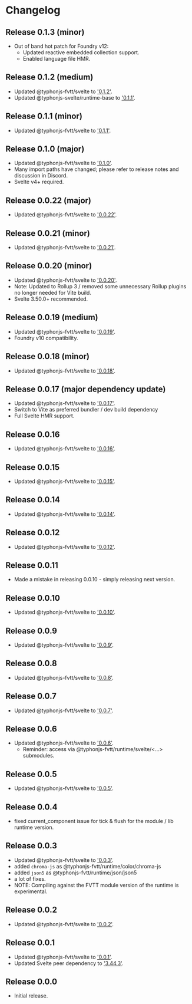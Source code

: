 # Changelog
## Release 0.1.3 (minor)
- Out of band hot patch for Foundry v12:
  - Updated reactive embedded collection support.
  - Enabled language file HMR.

## Release 0.1.2 (medium)
- Updated @typhonjs-fvtt/svelte to ['0.1.2'](https://github.com/typhonjs-fvtt-lib/svelte/releases/tag/0.1.2).
- Updated @typhonjs-svelte/runtime-base to ['0.1.1'](https://github.com/typhonjs-svelte/runtime-base/releases/tag/0.1.1).

## Release 0.1.1 (minor)
- Updated @typhonjs-fvtt/svelte to ['0.1.1'](https://github.com/typhonjs-fvtt-lib/svelte/releases/tag/0.1.1).

## Release 0.1.0 (major)
- Updated @typhonjs-fvtt/svelte to ['0.1.0'](https://github.com/typhonjs-fvtt-lib/svelte/blob/main/CHANGELOG.md#release-010-major).
- Many import paths have changed; please refer to release notes and discussion in Discord.
- Svelte v4+ required.

## Release 0.0.22 (major)
- Updated @typhonjs-fvtt/svelte to ['0.0.22'](https://github.com/typhonjs-fvtt-lib/svelte/blob/main/CHANGELOG.md#release-0022).

## Release 0.0.21 (minor)
- Updated @typhonjs-fvtt/svelte to ['0.0.21'](https://github.com/typhonjs-fvtt-lib/svelte/blob/main/CHANGELOG.md#release-0021).

## Release 0.0.20 (minor)
- Updated @typhonjs-fvtt/svelte to ['0.0.20'](https://github.com/typhonjs-fvtt-lib/svelte/blob/main/CHANGELOG.md#release-0020).
- Note: Updated to Rollup 3 / removed some unnecessary Rollup plugins no longer needed for Vite build.
- Svelte 3.50.0+ recommended.

## Release 0.0.19 (medium)
- Updated @typhonjs-fvtt/svelte to ['0.0.19'](https://github.com/typhonjs-fvtt-lib/svelte/blob/main/CHANGELOG.md#release-0019).
- Foundry v10 compatibility.

## Release 0.0.18 (minor)
- Updated @typhonjs-fvtt/svelte to ['0.0.18'](https://github.com/typhonjs-fvtt-lib/svelte/blob/main/CHANGELOG.md#release-0018).

## Release 0.0.17 (major dependency update)
- Updated @typhonjs-fvtt/svelte to ['0.0.17'](https://github.com/typhonjs-fvtt-lib/svelte/blob/main/CHANGELOG.md#release-0017).
- Switch to Vite as preferred bundler / dev build dependency
- Full Svelte HMR support.

## Release 0.0.16
- Updated @typhonjs-fvtt/svelte to ['0.0.16'](https://github.com/typhonjs-fvtt-lib/svelte/blob/main/CHANGELOG.md#release-0016).

## Release 0.0.15
- Updated @typhonjs-fvtt/svelte to ['0.0.15'](https://github.com/typhonjs-fvtt-lib/svelte/blob/main/CHANGELOG.md#release-0015).

## Release 0.0.14
- Updated @typhonjs-fvtt/svelte to ['0.0.14'](https://github.com/typhonjs-fvtt-lib/svelte/blob/main/CHANGELOG.md#release-0014).

## Release 0.0.12
- Updated @typhonjs-fvtt/svelte to ['0.0.12'](https://github.com/typhonjs-fvtt-lib/svelte/blob/main/CHANGELOG.md#release-0012).

## Release 0.0.11
- Made a mistake in releasing 0.0.10 - simply releasing next version.

## Release 0.0.10
- Updated @typhonjs-fvtt/svelte to ['0.0.10'](https://github.com/typhonjs-fvtt-lib/svelte/blob/main/CHANGELOG.md#release-0010).

## Release 0.0.9
- Updated @typhonjs-fvtt/svelte to ['0.0.9'](https://github.com/typhonjs-fvtt-lib/svelte/blob/main/CHANGELOG.md#release-009).

## Release 0.0.8
- Updated @typhonjs-fvtt/svelte to ['0.0.8'](https://github.com/typhonjs-fvtt-lib/svelte/blob/main/CHANGELOG.md#release-008).

## Release 0.0.7
- Updated @typhonjs-fvtt/svelte to ['0.0.7'](https://github.com/typhonjs-fvtt-lib/svelte/blob/main/CHANGELOG.md#release-007).

## Release 0.0.6
- Updated @typhonjs-fvtt/svelte to ['0.0.6'](https://github.com/typhonjs-fvtt-lib/svelte/blob/main/CHANGELOG.md#release-006).
  - Reminder: access via @typhonjs-fvtt/runtime/svelte/<...> submodules.

## Release 0.0.5
- Updated @typhonjs-fvtt/svelte to ['0.0.5'](https://github.com/typhonjs-fvtt-lib/svelte/blob/main/CHANGELOG.md#release-005).

## Release 0.0.4
- fixed current_component issue for tick & flush for the module / lib runtime version.

## Release 0.0.3
- Updated @typhonjs-fvtt/svelte to ['0.0.3'](https://github.com/typhonjs-fvtt-lib/svelte/blob/main/CHANGELOG.md#release-003).
- added `chroma-js` as @typhonjs-fvtt/runtime/color/chroma-js
- added `json5` as @typhonjs-fvtt/runtime/json/json5
- a lot of fixes.
- NOTE: Compiling against the FVTT module version of the runtime is experimental.

## Release 0.0.2
- Updated @typhonjs-fvtt/svelte to ['0.0.2'](https://github.com/typhonjs-fvtt-lib/svelte/blob/main/CHANGELOG.md#release-002).

## Release 0.0.1
- Updated @typhonjs-fvtt/svelte to ['0.0.1'](https://github.com/typhonjs-fvtt-lib/svelte/blob/main/CHANGELOG.md#release-001).
- Updated Svelte peer dependency to ['3.44.3'](https://github.com/sveltejs/svelte/blob/master/CHANGELOG.md#3443).

## Release 0.0.0
- Initial release.

